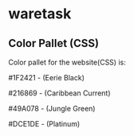 # waretask

## Color Pallet (CSS)

Color pallet for the website(CSS) is:
<p>#1F2421 - (Eerie Black)</p>
<p>#216869 - (Caribbean Current)</p>
<p>#49A078 - (Jungle Green)</p>
<p>#DCE1DE - (Platinum)</p>